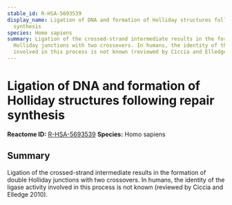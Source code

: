 ```yaml
---
stable_id: R-HSA-5693539
display_name: Ligation of DNA and formation of Holliday structures following repair
  synthesis
species: Homo sapiens
summary: Ligation of the crossed-strand intermediate results in the formation of double
  Holliday junctions with two crossovers. In humans, the identity of the ligase activity
  involved in this process is not known (reviewed by Ciccia and Elledge 2010).
---
```


# Ligation of DNA and formation of Holliday structures following repair synthesis
**Reactome ID:** [R-HSA-5693539](https://reactome.org/content/detail/R-HSA-5693539)
**Species:** Homo sapiens

## Summary

Ligation of the crossed-strand intermediate results in the formation of double Holliday junctions with two crossovers. In humans, the identity of the ligase activity involved in this process is not known (reviewed by Ciccia and Elledge 2010).
